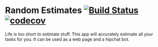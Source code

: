 Random Estimates [![Build Status](https://travis-ci.org/HadrienMP/random-estimates.svg?branch=master)](https://travis-ci.org/HadrienMP/random-estimates) [![codecov](https://codecov.io/gh/HadrienMP/random-estimates/branch/master/graph/badge.svg)](https://codecov.io/gh/HadrienMP/random-estimates)
================

Life is too short to estimate stuff. 
This app will accurately estimate all your tasks for you.
It can be used as a web page and a hipchat bot.